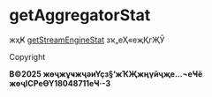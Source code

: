 # getAggregatorStat

жҳҜ [getStreamEngineStat](getStreamEngineStat.html)
зҡ„еҲ«еҗҚгҖӮ

Copyright

**В©2025 жөҷжұҹжҷәиҮҫз§‘жҠҖжңүйҷҗе…¬еҸё жөҷICPеӨҮ18048711еҸ·-3**
